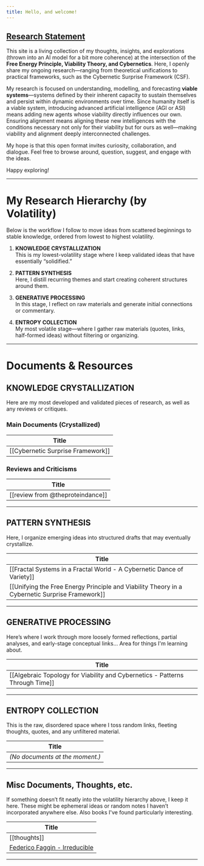 ```yaml
---
title: Hello, and welcome!
---
```

[Research Statement](https://github.com/3lemenoP/Research) 
---

This site is a living collection of my thoughts, insights, and explorations (thrown into an AI model for a bit more coherence) at the intersection of the **Free Energy Principle, Viability Theory, and Cybernetics**. Here, I openly share my ongoing research—ranging from theoretical unifications to practical frameworks, such as the Cybernetic Surprise Framework (CSF).

My research is focused on understanding, modelling, and forecasting **viable systems**—systems defined by their inherent capacity to sustain themselves and persist within dynamic environments over time. Since humanity itself is a viable system, introducing advanced artificial intelligence (AGI or ASI) means adding new agents whose viability directly influences our own. Ensuring alignment means aligning these new intelligences with the conditions necessary not only for their viability but for ours as well—making viability and alignment deeply interconnected challenges.

My hope is that this open format invites curiosity, collaboration, and dialogue. Feel free to browse around, question, suggest, and engage with the ideas.

Happy exploring!

---

# My Research Hierarchy (by Volatility)

Below is the workflow I follow to move ideas from scattered beginnings to stable knowledge, ordered from lowest to highest volatility.

1. **KNOWLEDGE CRYSTALLIZATION**  
   This is my lowest-volatility stage where I keep validated ideas that have essentially “solidified.”  

2. **PATTERN SYNTHESIS**  
   Here, I distill recurring themes and start creating coherent structures around them.

3. **GENERATIVE PROCESSING**  
   In this stage, I reflect on raw materials and generate initial connections or commentary.

4. **ENTROPY COLLECTION**  
   My most volatile stage—where I gather raw materials (quotes, links, half-formed ideas) without filtering or organizing.

---

# Documents & Resources

## KNOWLEDGE CRYSTALLIZATION
Here are my most developed and validated pieces of research, as well as any reviews or critiques.

### Main Documents (Crystallized)

| Title                             |
| --------------------------------- |
| [[Cybernetic Surprise Framework]] |

### Reviews and Criticisms

| Title                            |
| -------------------------------- |
| [[review from @theproteindance]] |

---

## PATTERN SYNTHESIS
Here, I organize emerging ideas into structured drafts that may eventually crystallize.

| Title                                                                                          |
| ---------------------------------------------------------------------------------------------- |
| [[Fractal Systems in a Fractal World - A Cybernetic Dance of Variety]]                         |
| [[Unifying the Free Energy Principle and Viability Theory in a Cybernetic Surprise Framework]] |

---

## GENERATIVE PROCESSING
Here’s where I work through more loosely formed reflections, partial analyses, and early-stage conceptual links... Area for things I'm learning about. 

| Title                                                                        |
| ---------------------------------------------------------------------------- |
| [[Algebraic Topology for Viability and Cybernetics - Patterns Through Time]] |

---

## ENTROPY COLLECTION
This is the raw, disordered space where I toss random links, fleeting thoughts, quotes, and any unfiltered material.

| Title                               |
|-------------------------------------|
| *(No documents at the moment.)*     |

---

## Misc Documents, Thoughts, etc.
If something doesn’t fit neatly into the volatility hierarchy above, I keep it here. These might be ephemeral ideas or random notes I haven’t incorporated anywhere else. Also books I've found particularly interesting. 

| Title                                                                                                                                           |
| ----------------------------------------------------------------------------------------------------------------------------------------------- |
| [[thoughts]]                                                                                                                                    |
| [Federico Faggin - Irreducible](https://books.google.co.uk/books/about/Irreducible.html?id=LTsFEQAAQBAJ&source=kp_book_description&redir_esc=y) |

---

